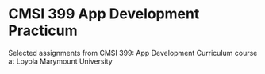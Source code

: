 # CMSI 399 App Development Practicum
Selected assignments from CMSI 399: App Development Curriculum course at Loyola Marymount University

